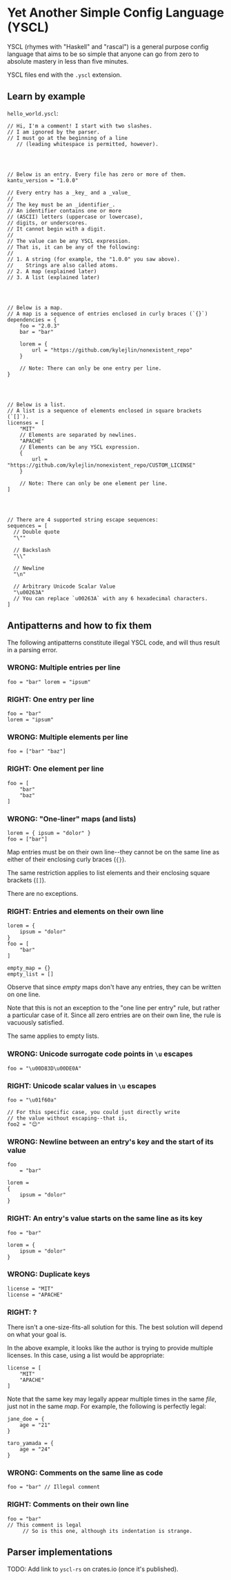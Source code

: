 # Yet Another Simple Config Language (YSCL)

YSCL (rhymes with "Haskell" and "rascal") is a general purpose config language that
aims to be so simple that anyone can go
from zero to absolute mastery in less than five minutes.

YSCL files end with the `.yscl` extension.

## Learn by example

`hello_world.yscl`:

```yscl
// Hi, I'm a comment! I start with two slashes.
// I am ignored by the parser.
// I must go at the beginning of a line
   // (leading whitespace is permitted, however).




// Below is an entry. Every file has zero or more of them.
kantu_version = "1.0.0"

// Every entry has a _key_ and a _value_
//
// The key must be an _identifier_.
// An identifier contains one or more
// (ASCII) letters (uppercase or lowercase),
// digits, or underscores.
// It cannot begin with a digit.
//
// The value can be any YSCL expression.
// That is, it can be any of the following:
//
// 1. A string (for example, the "1.0.0" you saw above).
//    Strings are also called atoms.
// 2. A map (explained later)
// 3. A list (explained later)




// Below is a map.
// A map is a sequence of entries enclosed in curly braces (`{}`)
dependencies = {
    foo = "2.0.3"
    bar = "bar"

    lorem = {
        url = "https://github.com/kylejlin/nonexistent_repo"
    }

    // Note: There can only be one entry per line.
}




// Below is a list.
// A list is a sequence of elements enclosed in square brackets (`[]`).
licenses = [
    "MIT"
    // Elements are separated by newlines.
    "APACHE"
    // Elements can be any YSCL expression.
    {
        url = "https://github.com/kylejlin/nonexistent_repo/CUSTOM_LICENSE"
    }

    // Note: There can only be one element per line.
]




// There are 4 supported string escape sequences:
sequences = [
  // Double quote
  "\""

  // Backslash
  "\\"

  // Newline
  "\n"

  // Arbitrary Unicode Scalar Value
  "\u00263A"
  // You can replace `u00263A` with any 6 hexadecimal characters.
]
```

## Antipatterns and how to fix them

The following antipatterns constitute illegal YSCL code,
and will thus result in a parsing error.

### WRONG: Multiple entries per line

```yscl
foo = "bar" lorem = "ipsum"
```

### RIGHT: One entry per line

```yscl
foo = "bar"
lorem = "ipsum"
```

### WRONG: Multiple elements per line

```yscl
foo = ["bar" "baz"]
```

### RIGHT: One element per line

```yscl
foo = [
    "bar"
    "baz"
]
```

### WRONG: "One-liner" maps (and lists)

```yscl
lorem = { ipsum = "dolor" }
foo = ["bar"]
```

Map entries must be on their own line--they cannot be on
the same line as either of their enclosing curly braces (`{}`).

The same restriction applies to list elements and their
enclosing square brackets (`[]`).

There are no exceptions.

### RIGHT: Entries and elements on their own line

```yscl
lorem = {
    ipsum = "dolor"
}
foo = [
    "bar"
]

empty_map = {}
empty_list = []
```

Observe that since _empty_ maps don't have any entries,
they can be written on one line.

Note that this is not an exception to the "one line per entry" rule,
but rather a particular case of it.
Since all zero entries are on their own line, the rule is
vacuously satisfied.

The same applies to empty lists.

### WRONG: Unicode surrogate code points in `\u` escapes

```yscl
foo = "\u00D83D\u00DE0A"
```

### RIGHT: Unicode scalar values in `\u` escapes

```yscl
foo = "\u01f60a"

// For this specific case, you could just directly write
// the value without escaping--that is,
foo2 = "😊"
```

### WRONG: Newline between an entry's key and the start of its value

```yscl
foo
    = "bar"

lorem =
{
    ipsum = "dolor"
}
```

### RIGHT: An entry's value starts on the same line as its key

```yscl
foo = "bar"

lorem = {
    ipsum = "dolor"
}
```

### WRONG: Duplicate keys

```yscl
license = "MIT"
license = "APACHE"
```

### RIGHT: ?

There isn't a one-size-fits-all solution for this.
The best solution will depend on what your goal is.

In the above example, it looks like the author is trying
to provide multiple licenses.
In this case, using a list would be appropriate:

```yscl
license = [
    "MIT"
    "APACHE"
]
```

Note that the same key may legally appear multiple times in
the same _file_, just not in the same _map_.
For example, the following is perfectly legal:

```yscl
jane_doe = {
    age = "21"
}

taro_yamada = {
    age = "24"
}
```

### WRONG: Comments on the same line as code

```yscl
foo = "bar" // Illegal comment
```

### RIGHT: Comments on their own line

```yscl
foo = "bar"
// This comment is legal
     // So is this one, although its indentation is strange.
```

## Parser implementations

TODO: Add link to `yscl-rs` on crates.io (once it's published).
